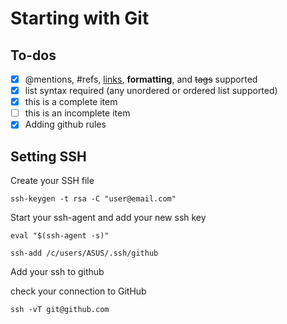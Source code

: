 # Starting with Git

## To-dos

- [x] @mentions, #refs, [links](), **formatting**, and <del>tags</del> supported
- [x] list syntax required (any unordered or ordered list supported)
- [x] this is a complete item
- [ ] this is an incomplete item
- [x] Adding github rules

## Setting SSH

Create your SSH file

    ssh-keygen -t rsa -C "user@email.com"

Start your ssh-agent and add your new ssh key

    eval "$(ssh-agent -s)"

    ssh-add /c/users/ASUS/.ssh/github

Add your ssh to github

check your connection to GitHub

    ssh -vT git@github.com

